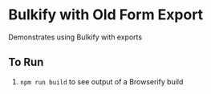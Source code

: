 Bulkify with Old Form Export
==============================

Demonstrates using Bulkify with exports

To Run
----------

1. `npm run build` to see output of a Browserify build
